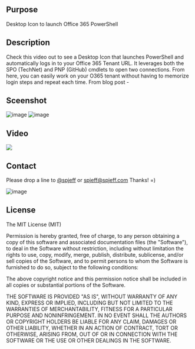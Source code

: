 ## Purpose
Desktop Icon to launch Office 365 PowerShell


## Description
Check this video out to see a Desktop Icon that launches PowerShell and automatically logs in to your Office 365 Tenant URL.   It leverages both the SPO (TechNet) and PNP (GitHub) cmdlets to open two connections.   From here, you can easily work on your O365 tenant without having to memorize login steps and repeat each time.  From blog post - 

## Sceenshot
![image](http://www.spjeff.com/wp-content/ftp_uploads/48900ff24251_D30B/image.png)
![image](http://www.spjeff.com/wp-content/ftp_uploads/48900ff24251_D30B/2016-07-26_14-42-35.png)

## Video
[![](https://raw.githubusercontent.com/spjeff/spcrud/master/doc/7.png)](http://www.spjeff.com/2016/04/10/video-get-started-with-spcrud-js/ "Get Started with O365 Desktop Icon")

## Contact
Please drop a line to [@spjeff](https://twitter.com/spjeff) or [spjeff@spjeff.com](mailto:spjeff@spjeff.com)
Thanks!  =)

![image](http://img.shields.io/badge/first--timers--only-friendly-blue.svg?style=flat-square)


## License

The MIT License (MIT)

Permission is hereby granted, free of charge, to any person obtaining a copy of this software and associated documentation files (the "Software"), to deal in the Software without restriction, including without limitation the rights to use, copy, modify, merge, publish, distribute, sublicense, and/or sell copies of the Software, and to permit persons to whom the Software is furnished to do so, subject to the following conditions:

The above copyright notice and this permission notice shall be included in all copies or substantial portions of the Software.

THE SOFTWARE IS PROVIDED "AS IS", WITHOUT WARRANTY OF ANY KIND, EXPRESS OR IMPLIED, INCLUDING BUT NOT LIMITED TO THE WARRANTIES OF MERCHANTABILITY, FITNESS FOR A PARTICULAR PURPOSE AND NONINFRINGEMENT. IN NO EVENT SHALL THE AUTHORS OR COPYRIGHT HOLDERS BE LIABLE FOR ANY CLAIM, DAMAGES OR OTHER LIABILITY, WHETHER IN AN ACTION OF CONTRACT, TORT OR OTHERWISE, ARISING FROM, OUT OF OR IN CONNECTION WITH THE SOFTWARE OR THE USE OR OTHER DEALINGS IN THE SOFTWARE.